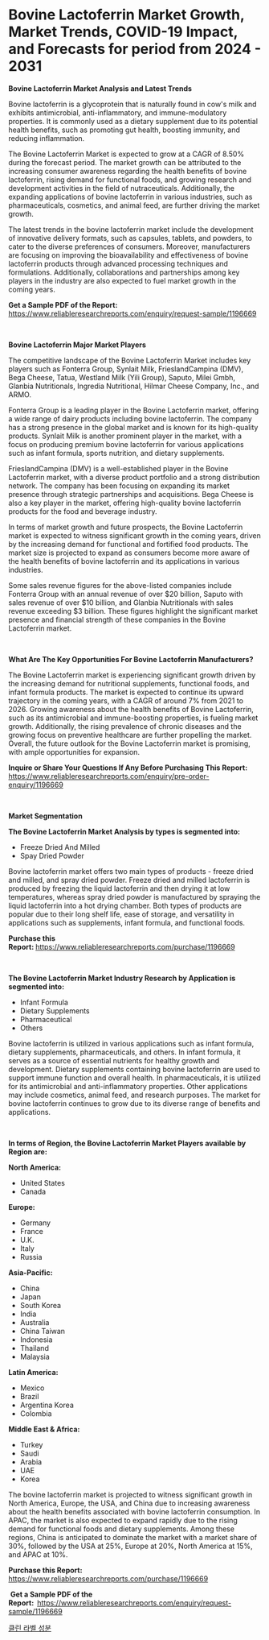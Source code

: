 <p><h1>Bovine Lactoferrin Market Growth, Market Trends, COVID-19 Impact, and Forecasts for period from 2024 - 2031</h1></p><p><strong>Bovine Lactoferrin Market Analysis and Latest Trends</strong></p>
<p><p>Bovine lactoferrin is a glycoprotein that is naturally found in cow's milk and exhibits antimicrobial, anti-inflammatory, and immune-modulatory properties. It is commonly used as a dietary supplement due to its potential health benefits, such as promoting gut health, boosting immunity, and reducing inflammation.</p><p>The Bovine Lactoferrin Market is expected to grow at a CAGR of 8.50% during the forecast period. The market growth can be attributed to the increasing consumer awareness regarding the health benefits of bovine lactoferrin, rising demand for functional foods, and growing research and development activities in the field of nutraceuticals. Additionally, the expanding applications of bovine lactoferrin in various industries, such as pharmaceuticals, cosmetics, and animal feed, are further driving the market growth.</p><p>The latest trends in the bovine lactoferrin market include the development of innovative delivery formats, such as capsules, tablets, and powders, to cater to the diverse preferences of consumers. Moreover, manufacturers are focusing on improving the bioavailability and effectiveness of bovine lactoferrin products through advanced processing techniques and formulations. Additionally, collaborations and partnerships among key players in the industry are also expected to fuel market growth in the coming years.</p></p>
<p><strong>Get a Sample PDF of the Report:&nbsp;</strong> <a href="https://www.reliableresearchreports.com/enquiry/request-sample/1196669">https://www.reliableresearchreports.com/enquiry/request-sample/1196669</a></p>
<p>&nbsp;</p>
<p><strong>Bovine Lactoferrin Major Market Players</strong></p>
<p><p>The competitive landscape of the Bovine Lactoferrin Market includes key players such as Fonterra Group, Synlait Milk, FrieslandCampina (DMV), Bega Cheese, Tatua, Westland Milk (Yili Group), Saputo, Milei Gmbh, Glanbia Nutritionals, Ingredia Nutritional, Hilmar Cheese Company, Inc., and ARMO.</p><p>Fonterra Group is a leading player in the Bovine Lactoferrin market, offering a wide range of dairy products including bovine lactoferrin. The company has a strong presence in the global market and is known for its high-quality products. Synlait Milk is another prominent player in the market, with a focus on producing premium bovine lactoferrin for various applications such as infant formula, sports nutrition, and dietary supplements.</p><p>FrieslandCampina (DMV) is a well-established player in the Bovine Lactoferrin market, with a diverse product portfolio and a strong distribution network. The company has been focusing on expanding its market presence through strategic partnerships and acquisitions. Bega Cheese is also a key player in the market, offering high-quality bovine lactoferrin products for the food and beverage industry.</p><p>In terms of market growth and future prospects, the Bovine Lactoferrin market is expected to witness significant growth in the coming years, driven by the increasing demand for functional and fortified food products. The market size is projected to expand as consumers become more aware of the health benefits of bovine lactoferrin and its applications in various industries.</p><p>Some sales revenue figures for the above-listed companies include Fonterra Group with an annual revenue of over $20 billion, Saputo with sales revenue of over $10 billion, and Glanbia Nutritionals with sales revenue exceeding $3 billion. These figures highlight the significant market presence and financial strength of these companies in the Bovine Lactoferrin market.</p></p>
<p>&nbsp;</p>
<p><strong>What Are The Key Opportunities For Bovine Lactoferrin Manufacturers?</strong></p>
<p><p>The Bovine Lactoferrin market is experiencing significant growth driven by the increasing demand for nutritional supplements, functional foods, and infant formula products. The market is expected to continue its upward trajectory in the coming years, with a CAGR of around 7% from 2021 to 2026. Growing awareness about the health benefits of Bovine Lactoferrin, such as its antimicrobial and immune-boosting properties, is fueling market growth. Additionally, the rising prevalence of chronic diseases and the growing focus on preventive healthcare are further propelling the market. Overall, the future outlook for the Bovine Lactoferrin market is promising, with ample opportunities for expansion.</p></p>
<p><strong>Inquire or Share Your Questions If Any Before Purchasing This Report:</strong> <a href="https://www.reliableresearchreports.com/enquiry/pre-order-enquiry/1196669">https://www.reliableresearchreports.com/enquiry/pre-order-enquiry/1196669</a></p>
<p>&nbsp;</p>
<p><strong>Market Segmentation</strong></p>
<p><strong>The Bovine Lactoferrin Market Analysis by types is segmented into:</strong></p>
<p><ul><li>Freeze Dried And Milled</li><li>Spay Dried Powder</li></ul></p>
<p><p>Bovine lactoferrin market offers two main types of products - freeze dried and milled, and spray dried powder. Freeze dried and milled lactoferrin is produced by freezing the liquid lactoferrin and then drying it at low temperatures, whereas spray dried powder is manufactured by spraying the liquid lactoferrin into a hot drying chamber. Both types of products are popular due to their long shelf life, ease of storage, and versatility in applications such as supplements, infant formula, and functional foods.</p></p>
<p><strong>Purchase this Report:&nbsp;</strong><a href="https://www.reliableresearchreports.com/purchase/1196669">https://www.reliableresearchreports.com/purchase/1196669</a></p>
<p>&nbsp;</p>
<p><strong>The Bovine Lactoferrin Market Industry Research by Application is segmented into:</strong></p>
<p><ul><li>Infant Formula</li><li>Dietary Supplements</li><li>Pharmaceutical</li><li>Others</li></ul></p>
<p><p>Bovine lactoferrin is utilized in various applications such as infant formula, dietary supplements, pharmaceuticals, and others. In infant formula, it serves as a source of essential nutrients for healthy growth and development. Dietary supplements containing bovine lactoferrin are used to support immune function and overall health. In pharmaceuticals, it is utilized for its antimicrobial and anti-inflammatory properties. Other applications may include cosmetics, animal feed, and research purposes. The market for bovine lactoferrin continues to grow due to its diverse range of benefits and applications.</p></p>
<p>&nbsp;</p>
<p><strong>In terms of Region, the Bovine Lactoferrin Market Players available by Region are:</strong></p>
<p>
    <p> <strong> North America: </strong>
        <ul>
            <li>United States</li>
            <li>Canada</li>
        </ul>
        </p> 
    <p> <strong> Europe: </strong>
        <ul>
            <li>Germany</li>
            <li>France</li>
            <li>U.K.</li>
            <li>Italy</li>
            <li>Russia</li>
        </ul>
        </p> 
    <p> <strong> Asia-Pacific: </strong>
        <ul>
            <li>China</li>
            <li>Japan</li>
            <li>South Korea</li>
            <li>India</li>
            <li>Australia</li>
            <li>China Taiwan</li>
            <li>Indonesia</li>
            <li>Thailand</li>
            <li>Malaysia</li>
        </ul>
        </p> 
    <p> <strong> Latin America: </strong>
        <ul>
            <li>Mexico</li>
            <li>Brazil</li>
            <li>Argentina Korea</li>
            <li>Colombia</li>
        </ul>
        </p> 
    <p> <strong> Middle East & Africa: </strong>
        <ul>
            <li>Turkey</li>
            <li>Saudi</li>
            <li>Arabia</li>
            <li>UAE</li>
            <li>Korea</li>
        </ul>
    </p>
    </p>
<p><p>The bovine lactoferrin market is projected to witness significant growth in North America, Europe, the USA, and China due to increasing awareness about the health benefits associated with bovine lactoferrin consumption. In APAC, the market is also expected to expand rapidly due to the rising demand for functional foods and dietary supplements. Among these regions, China is anticipated to dominate the market with a market share of 30%, followed by the USA at 25%, Europe at 20%, North America at 15%, and APAC at 10%.</p></p>
<p><strong>Purchase this Report: </strong><a href="https://www.reliableresearchreports.com/purchase/1196669">https://www.reliableresearchreports.com/purchase/1196669</a></p>
<p>&nbsp;<strong>Get a Sample PDF of the Report:&nbsp;&nbsp;</strong><a href="https://www.reliableresearchreports.com/enquiry/request-sample/1196669">https://www.reliableresearchreports.com/enquiry/request-sample/1196669</a></p>
<p><strong></strong></p>
<p><p><a href="https://github.com/lkwggful07722/Market-Research-Report-List-1/blob/main/169606316007.md">클린 라벨 성분</a></p></p>